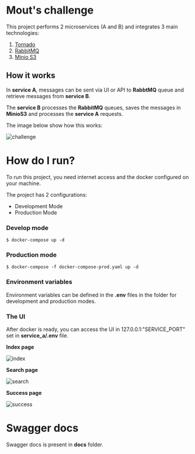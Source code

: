 # Mout's challenge

This project performs 2 microservices (A and B) and integrates 3 main technologies:
1. [Tornado](https://www.tornadoweb.org/)
2. [RabbitMQ](https://www.rabbitmq.com/)
3. [Minio S3](https://min.io/)

## How it works

In **service A**, messages can be sent via UI or API to **RabbtMQ** queue and retrieve messages from **service B**.

The **service B** processes the **RabbitMQ** queues, saves the messages in **MinioS3** and processes the **service A** requests.

The image below show how this works:



![challenge](https://i.imgur.com/0FV3xZZ.png)


# How do I run?

To run this project, you need internet access and the docker configured on your machine.

The project has 2 configurations:
* Development Mode
* Production Mode

### Develop mode

```
$ docker-compose up -d
```

### Production mode

```
$ docker-compose -f docker-compose-prod.yaml up -d
```

### Environment variables

Environment variables can be defined in the **.env** files in the folder for development and production modes.

### The UI

After docker is ready, you can access the UI in 127.0.0.1:"SERVICE_PORT" set in **service_a/.env** file.


**Index page**

![index](https://i.imgur.com/2ZqF6M0.png)

**Search page**


![search](https://i.imgur.com/mFgZk0f.png)


**Success page**


![success](https://i.imgur.com/bpStxMV.png)


# Swagger docs
Swagger docs is present in **docs** folder.  